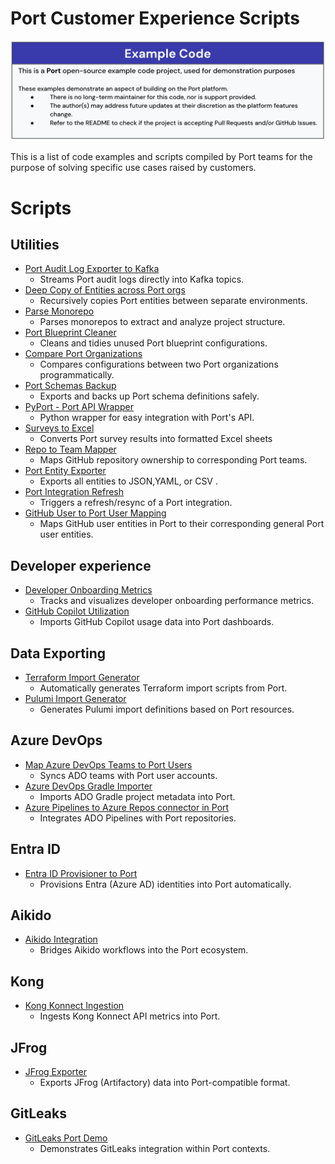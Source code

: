 # Port Customer Experience Scripts

![port-oss-category](https://github.com/port-experimental/oss-images/blob/main/example-code.png)

This is a list of code examples and scripts compiled by Port teams for the purpose of solving specific use cases raised by customers.

# Scripts
## Utilities
- [Port Audit Log Exporter to Kafka](https://github.com/port-experimental/audit-logs-to-kafka)
  - Streams Port audit logs directly into Kafka topics.
- [Deep Copy of Entities across Port orgs](https://github.com/port-experimental/deep-copy-entities)
  - Recursively copies Port entities between separate environments.
- [Parse Monorepo](https://github.com/port-experimental/parse-monorepo)
  - Parses monorepos to extract and analyze project structure.
- [Port Blueprint Cleaner](https://github.com/port-experimental/port-blueprint-cleaner)
  - Cleans and tidies unused Port blueprint configurations.
- [Compare Port Organizations](https://github.com/port-experimental/port_organization_comparison)
  - Compares configurations between two Port organizations programmatically.
- [Port Schemas Backup](https://github.com/port-experimental/port-schemas-backup)
  - Exports and backs up Port schema definitions safely.
- [PyPort - Port API Wrapper](https://github.com/port-experimental/PyPort)
  - Python wrapper for easy integration with Port's API.
- [Surveys to Excel](https://github.com/port-experimental/surveys-to-excel)
  - Converts Port survey results into formatted Excel sheets
- [Repo to Team Mapper](https://github.com/port-experimental/repo-team-mapper)
  - Maps GitHub repository ownership to corresponding Port teams.
- [Port Entity Exporter](https://github.com/port-experimental/entity-exporter.git)
  - Exports all entities to JSON,YAML, or CSV .
- [Port Integration Refresh](scripts/port-integration-refresh.py)
  - Triggers a refresh/resync of a Port integration.
- [GitHub User to Port User Mapping](scripts/map_users.py)
  - Maps GitHub user entities in Port to their corresponding general Port user entities.

## Developer experience
- [Developer Onboarding Metrics](https://github.com/port-experimental/developer_onboarding_metrics)
  - Tracks and visualizes developer onboarding performance metrics.
- [GitHub Copilot Utilization](https://github.com/port-experimental/github-copilot-utilization)
  - Imports GitHub Copilot usage data into Port dashboards.

## Data Exporting
- [Terraform Import Generator](https://github.com/port-experimental/terraform-import-generator)
  - Automatically generates Terraform import scripts from Port.
- [Pulumi Import Generator](https://github.com/port-experimental/pulumi_import_generator)
  - Generates Pulumi import definitions based on Port resources.

## Azure DevOps
- [Map Azure DevOps Teams to Port Users](https://github.com/port-experimental/map-ado-teams-to-port-user)
  - Syncs ADO teams with Port user accounts.
- [Azure DevOps Gradle Importer](https://github.com/port-experimental/gradle-importer)
  - Imports ADO Gradle project metadata into Port.
- [Azure Pipelines to Azure Repos connector in Port](https://github.com/port-experimental/connect-ado-pipelines)
  - Integrates ADO Pipelines with Port repositories.

## Entra ID
- [Entra ID Provisioner to Port](https://github.com/port-experimental/entra-id-provisioner)
  - Provisions Entra (Azure AD) identities into Port automatically.

## Aikido
- [Aikido Integration](https://github.com/port-experimental/aikido-integration)
  - Bridges Aikido workflows into the Port ecosystem.

## Kong
- [Kong Konnect Ingestion](https://github.com/port-experimental/kong-konnect-ingestion)
  -  Ingests Kong Konnect API metrics into Port.

## JFrog
- [JFrog Exporter](https://github.com/port-experimental/jfrog-exporter)
  - Exports JFrog (Artifactory) data into Port-compatible format.

## GitLeaks
- [GitLeaks Port Demo](https://github.com/port-experimental/gitleaks-port-demo)
  - Demonstrates GitLeaks integration within Port contexts.
